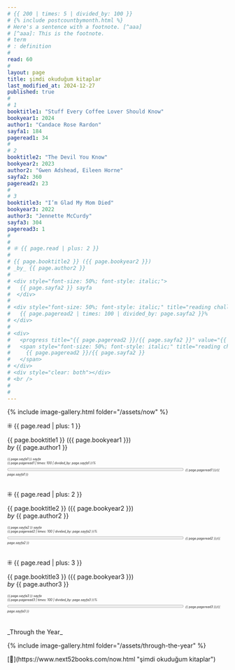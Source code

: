 ```yaml
---
# {{ 200 | times: 5 | divided_by: 100 }}
# {% include postcountbymonth.html %}
# Here's a sentence with a footnote. [^aaa]
# [^aaa]: This is the footnote.
# term
# : definition
#
read: 60
#
layout: page
title: şimdi okuduğum kitaplar
last_modified_at: 2024-12-27
published: true
#
# 1
booktitle1: "Stuff Every Coffee Lover Should Know"
bookyear1: 2024
author1: "Candace Rose Rardon"
sayfa1: 184
pageread1: 34
#
# 2
booktitle2: "The Devil You Know"
bookyear2: 2023
author2: "Gwen Adshead, Eileen Horne"
sayfa2: 360
pageread2: 23
#
# 3
booktitle3: "I’m Glad My Mom Died"
bookyear3: 2022
author3: "Jennette McCurdy"
sayfa3: 304
pageread3: 1
#
#
# ⁜ {{ page.read | plus: 2 }}
#
# {{ page.booktitle2 }} ({{ page.bookyear2 }})
# _by_ {{ page.author2 }}
#
# <div style="font-size: 50%; font-style: italic;">
#   {{ page.sayfa2 }} sayfa
#  </div>
#
# <div style="font-size: 50%; font-style: italic;" title="reading challenge 2024">
#   {{ page.pageread2 | times: 100 | divided_by: page.sayfa2 }}%
# </div>
#
# <div>
#   <progress title="{{ page.pageread2 }}/{{ page.sayfa2 }}" value="{{ page.pageread2 }}" max="{{ page.sayfa2 }}" style="width: 80%;"></progress>
#   <span style="font-size: 50%; font-style: italic;" title="reading challenge 2024">
#     {{ page.pageread2 }}/{{ page.sayfa2 }}
#   </span>
# </div>
# <div style="clear: both"></div>
# <br />
#
#
---
```


{% include image-gallery.html folder="/assets/now" %}

<div style="clear: both"></div>

⁜ {{ page.read | plus: 1 }}

{{ page.booktitle1 }} ({{ page.bookyear1 }})  
_by_ {{ page.author1 }}

  <div style="font-size: 50%; font-style: italic;">
   {{ page.sayfa1 }} sayfa
 </div>

 <div style="font-size: 50%; font-style: italic;" title="reading challenge 2024"> 
   {{ page.pageread1 | times: 100 | divided_by: page.sayfa1 }}%
 </div>

 <div>
   <progress title="{{ page.pageread1 }}/{{ page.sayfa1 }}" value="{{ page.pageread1 }}" max="{{ page.sayfa1 }}" style="width: 80%;"></progress>
   <span style="font-size: 50%; font-style: italic;" title="reading challenge 2024"> 
     {{ page.pageread1 }}/{{ page.sayfa1 }}
   </span>
 </div>

<br />
<div style="clear: both"></div>

⁜ {{ page.read | plus: 2 }}

{{ page.booktitle2 }} ({{ page.bookyear2 }})  
_by_ {{ page.author2 }}

  <div style="font-size: 50%; font-style: italic;">
  {{ page.sayfa2 }} sayfa
  </div>

  <div style="font-size: 50%; font-style: italic;" title="reading challenge 2024">
  {{ page.pageread2 | times: 100 | divided_by: page.sayfa2 }}%
  </div>

  <div>
    <progress title="{{ page.pageread2 }}/{{ page.sayfa2 }}" value="{{ page.pageread2 }}" max="{{ page.sayfa2 }}" style="width: 80%;"></progress>
      <span style="font-size: 50%; font-style: italic;" title="reading challenge 2024">
      {{ page.pageread2 }}/{{ page.sayfa2 }}
      </span>
  </div>

  <br />
  <div style="clear: both"></div>

⁜ {{ page.read | plus: 3 }}

{{ page.booktitle3 }} ({{ page.bookyear3 }})  
_by_ {{ page.author3 }}

  <div style="font-size: 50%; font-style: italic;">
  {{ page.sayfa3 }} sayfa
  </div>

  <div style="font-size: 50%; font-style: italic;" title="reading challenge 2024">
  {{ page.pageread3 | times: 100 | divided_by: page.sayfa3 }}%
  </div>

  <div>
    <progress title="{{ page.pageread3 }}/{{ page.sayfa3 }}" value="{{ page.pageread3 }}" max="{{ page.sayfa3 }}" style="width: 80%;"></progress>
      <span style="font-size: 50%; font-style: italic;" title="reading challenge 2024">
      {{ page.pageread3 }}/{{ page.sayfa3 }}
      </span>
  </div>

  <br />
  <div style="clear: both"></div>

  <br />
_Through the Year_

{% include image-gallery.html folder="/assets/through-the-year" %}

  <div style="clear: both"></div>
[🍃](https://www.next52books.com/now.html "şimdi okuduğum kitaplar")
